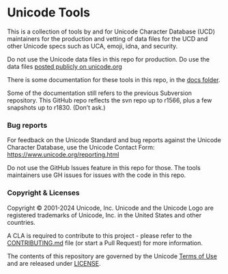 # Unicode Tools

This is a collection of tools by and for Unicode Character Database (UCD)
maintainers for the production and vetting of data files for the UCD and
other Unicode specs such as UCA, emoji, idna, and security.

Do not use the Unicode data files in this repo for production.
Do use the data files [posted publicly on unicode.org](https://www.unicode.org/releases/)

There is some documentation for these tools in this repo, in the [docs folder](./docs/).

Some of the documentation still refers to the previous Subversion repository.
This GitHub repo reflects the svn repo up to r1566,
plus a few snapshots up to r1830. (Don’t ask.)

### Bug reports

For feedback on the Unicode Standard and bug reports against the Unicode Character Database,
use the Unicode Contact Form: https://www.unicode.org/reporting.html

Do not use the GitHub Issues feature in this repo for those.
The tools maintainers use GH issues for issues with the code in this repo.

### Copyright & Licenses

Copyright © 2001-2024 Unicode, Inc. Unicode and the Unicode Logo are registered trademarks of Unicode, Inc. in the United States and other countries.

A CLA is required to contribute to this project - please refer to the [CONTRIBUTING.md](https://github.com/unicode-org/.github/blob/main/.github/CONTRIBUTING.md) file (or start a Pull Request) for more information.

The contents of this repository are governed by the Unicode [Terms of Use](https://www.unicode.org/copyright.html) and are released under [LICENSE](./LICENSE).
